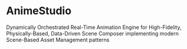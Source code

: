 # AnimeStudio
Dynamically Orchestrated Real-Time Animation Engine for High-Fidelity, Physically-Based, Data-Driven Scene Composer implementing modern Scene-Based Asset Management patterns
